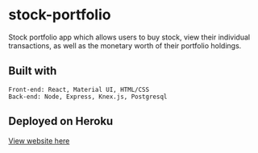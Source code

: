 # stock-portfolio

Stock portfolio app which allows users to buy stock, view their individual transactions, as well as the monetary worth of their portfolio holdings.

## Built with 

```
Front-end: React, Material UI, HTML/CSS
Back-end: Node, Express, Knex.js, Postgresql
```
## Deployed on Heroku

[View website here](https://luna-stock-trader.herokuapp.com/)
